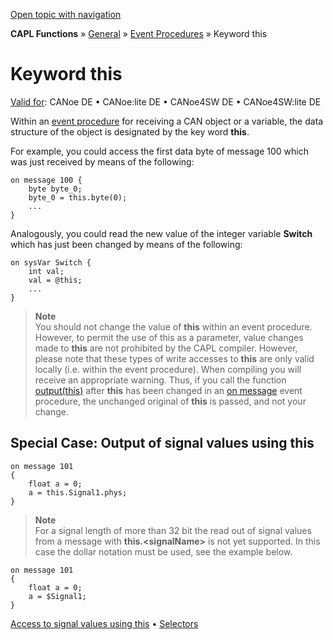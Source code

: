[Open topic with navigation](../../../../../CANoeDEFamily.htm#Topics/CAPLFunctions/Other/EventProcedures/CAPLfunctionKeywordThis.md)

**CAPL Functions** » [General](../CAPLGeneralStartPage.md) » [Event Procedures](../CAPLfunctionsEventProceduresOverview.md) » Keyword this

# Keyword this

[Valid for](../../../Shared/FeatureAvailability.md): CANoe DE • CANoe:lite DE • CANoe4SW DE • CANoe4SW:lite DE

Within an [event procedure](../../../Shared/CAPL/General/EventProceduresOverview.md) for receiving a CAN object or a variable, the data structure of the object is designated by the key word **this**.

For example, you could access the first data byte of message 100 which was just received by means of the following:

```plaintext
on message 100 {
    byte byte_0;
    byte_0 = this.byte(0);
    ...
}
```

Analogously, you could read the new value of the integer variable **Switch** which has just been changed by means of the following:

```plaintext
on sysVar Switch {
    int val;
    val = @this;
    ...
}
```

> **Note**  
> You should not change the value of **this** within an event procedure. However, to permit the use of this as a parameter, value changes made to **this** are not prohibited by the CAPL compiler. However, please note that these types of write accesses to **this** are only valid locally (i.e. within the event procedure). When compiling you will receive an appropriate warning. Thus, if you call the function [output(this)](../../CAN/Functions/CAPLfunctionOutput.md) after **this** has been changed in an [on message](../../CAN/EventProcedures/CAPLfunctionOnMessage.md) event procedure, the unchanged original of **this** is passed, and not your change.

## Special Case: Output of signal values using this

```plaintext
on message 101
{
    float a = 0;
    a = this.Signal1.phys;
}
```

> **Note**  
> For a signal length of more than 32 bit the read out of signal values from a message with **this.&lt;signalName&gt;** is not yet supported. In this case the dollar notation must be used, see the example below.

```plaintext
on message 101
{
    float a = 0;
    a = $Signal1;
}
```

[Access to signal values using this](../../CAN/EventProcedures/CAPLfunctionOnMessage.md) • [Selectors](../../../Shared/CAPL/General/SelectorsOverview.md)
